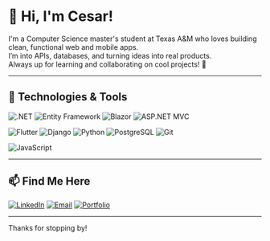 # 👋 Hi, I'm Cesar!

I'm a Computer Science master's student at Texas A&M who loves building clean, functional web and mobile apps.  
I’m into APIs, databases, and turning ideas into real products.  
Always up for learning and collaborating on cool projects! 🚀

---

## 🔧 Technologies & Tools  
![.NET](https://img.shields.io/badge/-.NET-512BD4?style=flat-square&logo=dotnet&logoColor=white)
![Entity Framework](https://img.shields.io/badge/-Entity%20Framework-6DB33F?style=flat-square&logo=.net&logoColor=white)
![Blazor](https://img.shields.io/badge/-Blazor-512BD4?style=flat-square&logo=blazor&logoColor=white)
![ASP.NET MVC](https://img.shields.io/badge/-ASP.NET%20MVC-00599C?style=flat-square&logo=dotnet&logoColor=white)

![Flutter](https://img.shields.io/badge/-Flutter-02569B?style=flat-square&logo=flutter&logoColor=white)
![Django](https://img.shields.io/badge/-Django-092E20?style=flat-square&logo=django&logoColor=white)
![Python](https://img.shields.io/badge/-Python-3776AB?style=flat-square&logo=python&logoColor=white)
![PostgreSQL](https://img.shields.io/badge/-PostgreSQL-336791?style=flat-square&logo=postgresql&logoColor=white)
![Git](https://img.shields.io/badge/-Git-F05032?style=flat-square&logo=git&logoColor=white)

<!-- JavaScript left in but moved lower as per your note -->
![JavaScript](https://img.shields.io/badge/-JavaScript-F7DF1E?style=flat-square&logo=javascript&logoColor=black)

---

## 📫 Find Me Here

[![LinkedIn](https://img.shields.io/badge/-LinkedIn-0077B5?style=flat-square&logo=linkedin&logoColor=white)](https://www.linkedin.com/in/cesarsp99/)
[![Email](https://img.shields.io/badge/-Email-D14836?style=flat-square&logo=gmail&logoColor=white)](mailto:cesarsp@tamu.edu)
[![Portfolio](https://img.shields.io/badge/-Portfolio-000000?style=flat-square&logo=vercel&logoColor=white)](http://cesarsp.com)

---

Thanks for stopping by!
